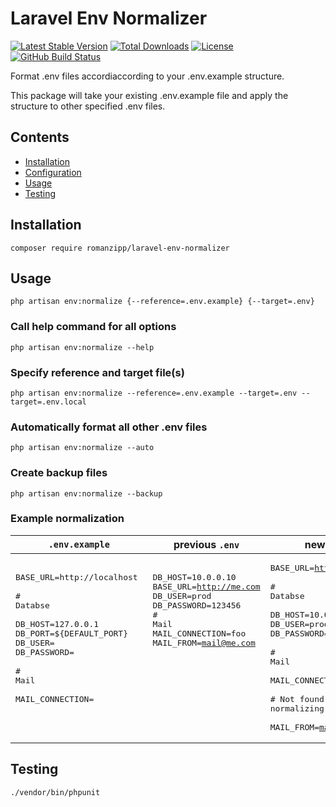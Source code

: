 # Laravel Env Normalizer

[![Latest Stable Version](https://img.shields.io/packagist/v/romanzipp/Laravel-Env-Normalizer.svg?style=flat-square)](https://packagist.org/packages/romanzipp/laravel-env-normalizer)
[![Total Downloads](https://img.shields.io/packagist/dt/romanzipp/Laravel-Env-Normalizer.svg?style=flat-square)](https://packagist.org/packages/romanzipp/laravel-env-normalizer)
[![License](https://img.shields.io/packagist/l/romanzipp/Laravel-Env-Normalizer.svg?style=flat-square)](https://packagist.org/packages/romanzipp/laravel-env-normalizer)
[![GitHub Build Status](https://img.shields.io/github/workflow/status/romanzipp/Laravel-Env-Normalizer/Tests?style=flat-square)](https://github.com/romanzipp/Laravel-Env-Normalizer/actions)

Format .env files accordiaccording to your .env.example structure.

This package will take your existing .env.example file and apply the structure to other specified .env files.

## Contents

- [Installation](#installation)
- [Configuration](#configuration)
- [Usage](#usage)
- [Testing](#testing)

## Installation

```
composer require romanzipp/laravel-env-normalizer
```

## Usage

```shell
php artisan env:normalize {--reference=.env.example} {--target=.env}
```

### Call help command for all options

```shell
php artisan env:normalize --help
```

### Specify reference and target file(s)

```shell
php artisan env:normalize --reference=.env.example --target=.env --target=.env.local
```

### Automatically format all other .env files

```shell
php artisan env:normalize --auto
```

### Create backup files

```shell
php artisan env:normalize --backup
```

### Example normalization

| `.env.example` | previous `.env` | new `.env` |
| --- | --- | --- |
| <pre>BASE_URL=http://localhost <br><br># Databse<br><br>DB_HOST=127.0.0.1<br>DB_PORT=${DEFAULT_PORT}<br>DB_USER=<br>DB_PASSWORD=<br><br># Mail<br><br>MAIL_CONNECTION=<br><br><br></pre> | <pre>DB_HOST=10.0.0.10<br>BASE_URL=http://me.com<br>DB_USER=prod<br>DB_PASSWORD=123456<br># Mail<br>MAIL_CONNECTION=foo<br>MAIL_FROM=mail@me.com<br><br><br><br><br><br><br><br><br></pre> | <pre>BASE_URL=http://me.com <br><br># Databse<br><br>DB_HOST=10.0.0.10<br>DB_USER=prod<br>DB_PASSWORD=123456<br><br># Mail<br><br>MAIL_CONNECTION=foo<br><br># Not found while normalizing<br><br>MAIL_FROM=mail@me.com</pre> |

## Testing

```
./vendor/bin/phpunit
```
